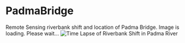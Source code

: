 # PadmaBridge
Remote Sensing riverbank shift and location of Padma Bridge.
Image is loading. Please wait...
![Time Lapse of Riverbank Shift in Padma River](https://github.com/rezw4n/PadmaBridge/blob/master/Timelapse.gif?raw=true)
